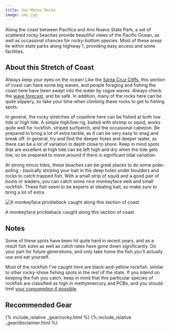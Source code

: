 ```yaml
---
title: San Mateo Rocks
image: smc.jpg
---
```


Along the coast between Pacifica and Ano Nuevo State Park, a set of scattered rocky beaches provide beautiful views of the Pacific Ocean, as well as occasional chances for rocky-bottom species. Most of these areas lie within state parks along highway 1, providing easy access and some facilities.

## About this Stretch of Coast

Always keep your eyes on the ocean! Like the [Santa Cruz Cliffs](/santacruzcliffs), this section of coast can have some big waves, and people foraging and fishing the coast here have been swept into the water by rogue waves. Always check the <a href="https://marine.weather.gov/MapClick.php?x=155&y=182&site=mtr&zmx=&zmy=&map_x=155&map_y=182">wave forecast</a>, and be safe. In addition, many of the rocks here can be quite slippery, so take your time when climbing these rocks to get to fishing spots.

In general, the rocky stretches of coastline here can be fished at both low tide or high tide. A simple high/low rig, baited with shrimp or squid, works quite well for rockfish, striped surfperch, and the occasional cabezon. Be prepared to bring a lot of extra tackle, as it can be very easy to snag and break off. In general, try and find the deeper holes and deeper water, as there can be a lot of variation in depth close to shore. Keep in mind spots that are excellent at high tide can be left high and dry when the tide gets low, so be prepared to move around if there is significant tidal variation.

At strong minus tides, these beaches can be great places to do some poke-poling - basically sticking your bait in the deep holes under boulders and rocks to catch trapped fish. With a small strip of squid and a good pair of boots or waders, you can catch some nice monkeyface eels and small rockfish. These fish seem to be experts at stealing bait, so make sure to bring a lot of extra.

![A monkeyface prickleback caught along this section of coast](/assets/images/eel.jpg)
<div class="caption">A monkeyface prickleback caught along this section of coast</div>

## Notes

Some of these spots have been hit quite hard in recent years, and as a result fish sizes as well as catch rates have gone down significantly. Do your part for future generations, and only take home the fish you'll actually use and eat yourself. 

Most of the rockfish I've caught here are black-and-yellow rockfish, similar to other rocky-shore fishing spots in the rest of the state. If you intend on keeping the fish you catch, keep in mind that this particular species of rockfish are classified as high in methylmercury and PCBs, and you should limit <a href="https://oehha.ca.gov/advisories/statewide-advisory-eating-fish-california-coastal-locations-without-site-specific-advice">your consumption if possible</a>.

## Recommended Gear

{% include_relative _gear/rocky.html %}
{% include_relative _gear/disclaimer.html %}